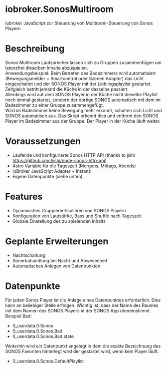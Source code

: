 # iobroker.SonosMultiroom
iobroker JavaScript zur Steuerung von Multiroom-Steuerung von Sonos Playern

# Beschreibung
Sonos Multiroom Lautsprecher lassen sich zu Gruppen zusammenfügen um latenzfrei dieselben Inhalte abzuspielen.  
Anwendungsbeispiel: Beim Betreten des Badezimmers wird automatisiert (Bewegungsmelder + Smartcontrol oder Szenen Adapter) das Licht eingeschaltet und der SONOS Player mit der Lieblingsplaylist gestartet. Zeitgleich betritt jemand die Küche in der dasselbe passiert.  
Allerdings wird auf dem SONOS Player in der Küche nicht dieselbe Playlist noch einmal gestartet, sondern der dortige SONOS automatisch mit dem im Badezimmer zu einer Gruppe zusammengefügt.  
Wird im Badezimmer keine Bewegung mehr erkannt, schalten sich Licht und SONOS automatisch aus. Das Skript erkennt dies und entfernt den SONOS Player im Badezimmer aus der Gruppe. Der Player in der Küche läuft weiter.  

# Voraussetzungen
* Laufende und konfigurierte Sonos HTTP API (thanks to jishi https://github.com/jishi/node-sonos-http-api)
* Astro Variable für die Tageszeit (Morgens, Mittags, Abends)
* ioBroker JavaScript Adapter + Instanz
* Eigene Datenpunkte (siehe unten)

# Features
* Dynamisches Gruppieren/Isolieren von SONOS Playern
* Konfiguration von Lautstärke, Bass und Shuffle nach Tageszeit
* Globale Einstellung des zu spielenden Inhalts

# Geplante Erweiterungen
* Nachtschaltung
* Sonerbahandlung bei Nacht und Abwesenheit
* Automatisches Anlegen von Datenpunkten

# Datenpunkte
Für jeden Sonos Player ist die Anlage eines Datenpunktes erforderlich. Dies kann an beliebiger Stelle erfolgen. Wichtig ist, dass der Name des Raumes mit dem Namen des SONOS Players in der SONOS App übereinstimmt.
Beispiel Bad: 
* 0_userdata.0.Sonos
* 0_userdata.0.Sonos.Bad
* 0_userdata.0.Sonos.Bad.state

Weiterhin wird ein Datenpunkt angelegt in dem die exakte Bezeichnung des SONOS Favoriten hinterlegt wird der gestartet wird, wenn kein Player läuft.

* 0_userdata.0.Sonos.DefaultPlaylist 

